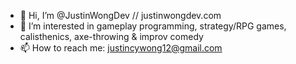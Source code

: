 - 👋 Hi, I’m @JustinWongDev // justinwongdev.com
- 👀 I’m interested in gameplay programming, strategy/RPG games, calisthenics, axe-throwing & improv comedy 
- 📫 How to reach me: justincywong12@gmail.com

<!---
JustinWongDev/JustinWongDev is a ✨ special ✨ repository because its `README.md` (this file) appears on your GitHub profile.
You can click the Preview link to take a look at your changes.
--->
